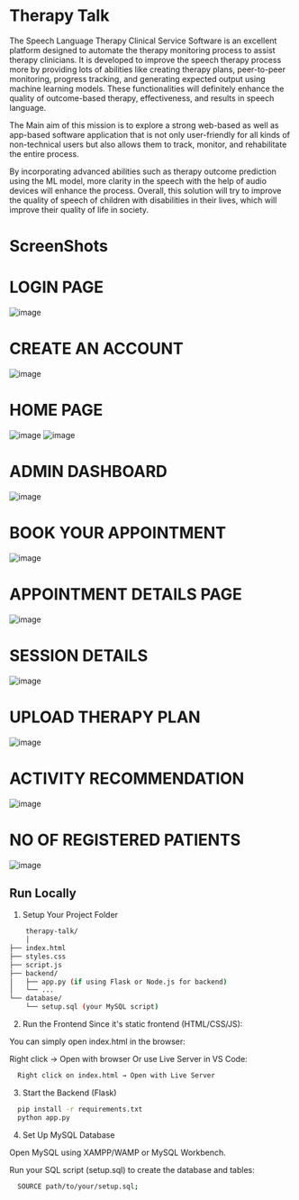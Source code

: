 # Therapy Talk





The Speech Language Therapy Clinical Service Software is an excellent platform designed to automate the therapy monitoring process to assist therapy clinicians. It is developed to improve the speech therapy process more by providing lots of abilities like creating therapy plans, peer-to-peer monitoring, progress tracking, and generating expected output using machine learning models. These functionalities will definitely enhance the quality of outcome-based therapy, effectiveness, and results in speech language. 

The Main aim of this mission is to explore a strong web-based as well as app-based software application that is not only user-friendly for all kinds of non-technical users but also allows them to track, monitor, and rehabilitate the entire process.

By incorporating advanced abilities such as therapy outcome prediction using the ML model, more clarity in the speech with the help of audio devices will enhance the process. Overall, this solution will try to improve the quality of speech of children with disabilities in their lives, which will improve their quality of life in society.

# ScreenShots

# LOGIN PAGE
![image](https://github.com/user-attachments/assets/d77581cb-972f-43eb-84c8-04df5a0cf07b)
# CREATE AN ACCOUNT
![image](https://github.com/user-attachments/assets/9b8cb045-b827-4bf2-adaa-9d072975b212)
# HOME PAGE
![image](https://github.com/user-attachments/assets/187acaa8-bf31-439c-9b74-a4bc59174a52)
![image](https://github.com/user-attachments/assets/cf52a7e8-217f-48e2-9a39-4113e5d9eb34)
# ADMIN DASHBOARD
![image](https://github.com/user-attachments/assets/f02060eb-fd32-425e-8f09-fb6f645f229c)
# BOOK YOUR APPOINTMENT
![image](https://github.com/user-attachments/assets/443dc0cb-9419-418b-8269-3892134c24b3)
# APPOINTMENT DETAILS PAGE
![image](https://github.com/user-attachments/assets/265e0ec4-f9e6-45a4-8de3-35e78f428fd1)
# SESSION DETAILS
![image](https://github.com/user-attachments/assets/0a7eba3e-b21d-4865-90b4-6c7a2c4ad22a)
# UPLOAD THERAPY PLAN 
![image](https://github.com/user-attachments/assets/026f807f-b114-4fb5-a3a0-c6dda62335fb)
# ACTIVITY RECOMMENDATION
![image](https://github.com/user-attachments/assets/b07838ea-5089-4ce4-bd16-4f1b35949e92)
# NO OF REGISTERED PATIENTS
![image](https://github.com/user-attachments/assets/3bdf20cc-180c-4918-a257-7d32ea7b274d)


## Run Locally

1. Setup Your Project Folder
```bash 
    therapy-talk/
    │
├── index.html
├── styles.css
├── script.js
├── backend/
│   ├── app.py (if using Flask or Node.js for backend)
│   └── ...
└── database/
    └── setup.sql (your MySQL script)
```
2. Run the Frontend
Since it's static frontend (HTML/CSS/JS):

You can simply open index.html in the browser:

Right click → Open with browser
Or use Live Server in VS Code:

```bash
  Right click on index.html → Open with Live Server
```

3. Start the Backend (Flask)

```bash
  pip install -r requirements.txt
  python app.py
```

4. Set Up MySQL Database

Open MySQL using XAMPP/WAMP or MySQL Workbench.

Run your SQL script (setup.sql) to create the database and tables:
```bash
  SOURCE path/to/your/setup.sql;
```
